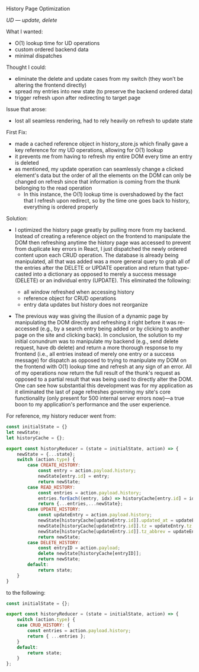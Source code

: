 History Page Optimization

*UD — update, delete*

What I wanted:
- O(1) lookup time for UD operations
- custom ordered backend data
- minimal dispatches 

Thought I could:
-  eliminate the delete and update cases from my switch (they won’t be altering the frontend directly)
- spread my entries into new state (to preserve the backend ordered data)
- trigger refresh upon after redirecting to target page 

Issue that arose:
- lost all seamless rendering, had to rely heavily on refresh to update state

First Fix:
- made a cached reference object in history_store.js which finally gave a key reference for my UD operations, allowing for O(1) lookup
- it prevents me from having to refresh my entire DOM every time an entry is deleted
- as mentioned, my update operation can seamlessly change a clicked element's data but the order of all the elements on the DOM can only be changed on refresh since that information is coming from the thunk belonging to the read operation
    - In this instance, the O(1) lookup time is overshadowed by the fact that I refresh upon redirect, so by the time one goes back to history, everything is ordered properly

Solution:
+ I optimized the history page greatly by pulling more from my backend. Instead of creating a reference object on the frontend to manipulate the DOM then refreshing anytime the history page was accessed to prevent from duplicate key errors in React, I just dispatched the newly ordered content upon each CRUD operation. The database is already being manipulated, all that was added was a more general query to grab all of the entries after the DELETE or UPDATE operation and return that type-casted into a dictionary as opposed to merely a success message (DELETE) or an individual entry (UPDATE). This eliminated the following:
    + all window refreshed when accessing history
    + reference object for CRUD operations
    + entry data updates but history does not reorganize

+ The previous way was giving the illusion of a dynamic page by manipulating the DOM directly and refreshing it right before it was re-accessed (e.g., by a search entry being added or by clicking to another page on the site and clicking back). In conclusion, the solution to my initial conundrum was to manipulate my backend (e.g., send delete request, have db delete) and return a more thorough response to my frontend (i.e., all entries instead of merely one entry or a success message) for dispatch as opposed to trying to manipulate my DOM on the frontend with O(1) lookup time and refresh at any sign of an error. All of my operations now return the full result of the thunk's request as opposed to a partial result that was being used to directly alter the DOM. One can see how substantial this development was for my application as it eliminated the last of page refreshes governing my site's core functionality (only present for 500 internal server errors now)—a true boon to my application's performance and the user experience.

For reference, my history reducer went from:
```js
const initialState = {}
let newState;
let historyCache = {};

export const historyReducer = (state = initialState, action) => {
    newState = {...state};
    switch (action.type) {
        case CREATE_HISTORY:
            const entry = action.payload.history;
            newState[entry.id] = entry;
            return newState;
        case READ_HISTORY:
            const entries = action.payload.history;
            entries.forEach((entry, idx) => historyCache[entry.id] = idx)
            return {...entries,...newState};
        case UPDATE_HISTORY:
            const updateEntry = action.payload.history;
            newState[historyCache[updateEntry.id]].updated_at = updateEntry['updated_at'];
            newState[historyCache[updateEntry.id]].tz = updateEntry.tz;
            newState[historyCache[updateEntry.id]].tz_abbrev = updateEntry['tz_abbrev']
            return newState;
        case DELETE_HISTORY:
            const entryID = action.payload;
            delete newState[historyCache[entryID]];
            return newState;
        default:
            return state;
    }
}
```
to the following:
```js
const initialState = {};

export const historyReducer = (state = initialState, action) => {
    switch (action.type) {
    case CRUD_HISTORY: {
        const entries = action.payload.history;
        return { ...entries };
    }
    default:
        return state;
    }
};
```